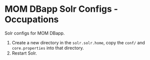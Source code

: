 MOM DBapp Solr Configs - Occupations
====================================

Solr configs for MOM DBapp.

1. Create a new directory in the `solr.solr.home`, copy the `conf/` and `core.properties` into that directory.
2. Restart Solr.